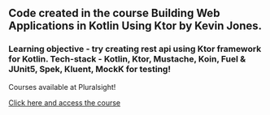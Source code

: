 ## Code created in the course Building Web Applications in Kotlin Using Ktor by Kevin Jones.
### Learning objective - try creating rest api using Ktor framework for Kotlin. Tech-stack - Kotlin, Ktor, Mustache, Koin, Fuel & JUnit5, Spek, Kluent, MockK for testing!

Courses available at Pluralsight!

[Click here and access the course](https://www.pluralsight.com/courses/building-web-applications-kotlin-ktor)
